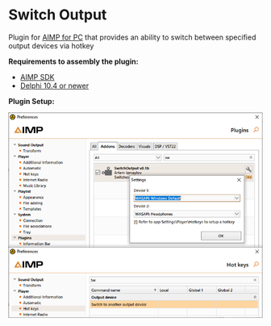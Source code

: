 # Switch Output
Plugin for [AIMP for PC](https://www.aimp.ru/) that provides an ability to switch between specified output devices via hotkey

**Requirements to assembly the plugin:**
+ [AIMP SDK](https://www.aimp.ru/?do=download&os=windows&cat=sdk)
+ [Delphi 10.4 or newer](https://www.embarcadero.com/ru/products/delphi)

**Plugin Setup:**

![Setup](/.screenshots/Readme.png)